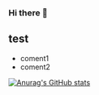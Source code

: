 ### Hi there 👋

## test
- coment1
- coment2

[![Anurag's GitHub stats](https://github-readme-stats.vercel.app/api?nishi240masa=anuraghazra)](https://github.com/anuraghazra/github-readme-stats)
<!--
**nishi240masa/nishi240masa** is a ✨ _special_ ✨ repository because its `README.md` (this file) appears on your GitHub profile.

Here are some ideas to get you started:

- 🔭 I’m currently working on ...
- 🌱 I’m currently learning ...
- 👯 I’m looking to collaborate on ...
- 🤔 I’m looking for help with ...
- 💬 Ask me about ...
- 📫 How to reach me: ...
- 😄 Pronouns: ...
- ⚡ Fun fact: ...
-->
